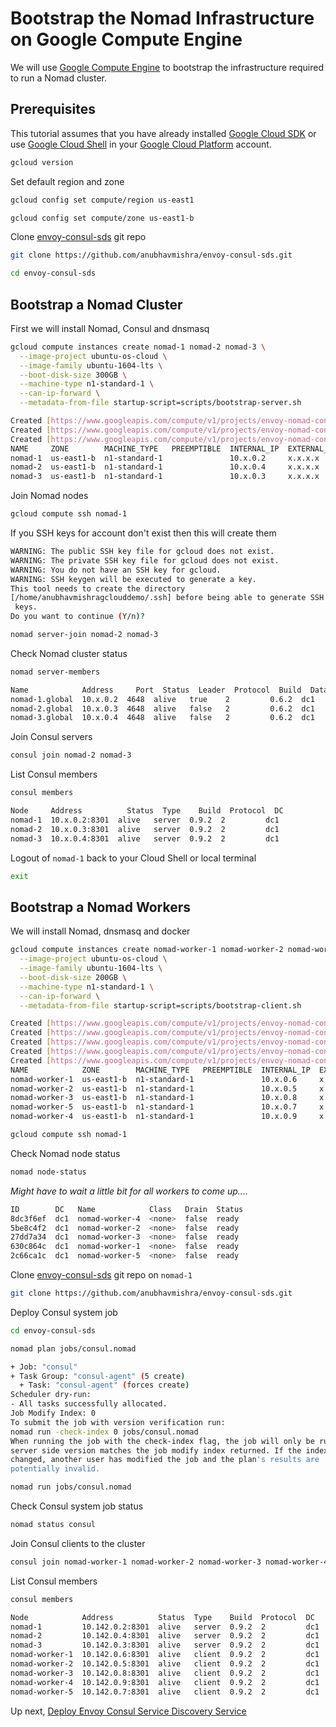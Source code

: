 # Bootstrap the Nomad Infrastructure on Google Compute Engine

We will use [Google Compute Engine](https://cloud.google.com/compute/) to bootstrap the infrastructure required to run a Nomad cluster.

## Prerequisites

This tutorial assumes that you have already installed [Google Cloud SDK](https://cloud.google.com/sdk/) or use [Google Cloud Shell](https://cloud.google.com/shell/docs/) in your [Google Cloud Platform](https://cloud.google.com/) account.

```bash
gcloud version
```

Set default region and zone

```bash
gcloud config set compute/region us-east1
```

```bash
gcloud config set compute/zone us-east1-b
```

Clone [envoy-consul-sds](https://github.com/anubhavmishra/envoy-consul-sds) git repo

```bash
git clone https://github.com/anubhavmishra/envoy-consul-sds.git
```

```bash
cd envoy-consul-sds
```

## Bootstrap a Nomad Cluster

First we will install Nomad, Consul and dnsmasq

```bash
gcloud compute instances create nomad-1 nomad-2 nomad-3 \
  --image-project ubuntu-os-cloud \
  --image-family ubuntu-1604-lts \
  --boot-disk-size 300GB \
  --machine-type n1-standard-1 \
  --can-ip-forward \
  --metadata-from-file startup-script=scripts/bootstrap-server.sh
```

```bash
Created [https://www.googleapis.com/compute/v1/projects/envoy-nomad-consul/zones/us-east1-b/instances/nomad-1].
Created [https://www.googleapis.com/compute/v1/projects/envoy-nomad-consul/zones/us-east1-b/instances/nomad-2].
Created [https://www.googleapis.com/compute/v1/projects/envoy-nomad-consul/zones/us-east1-b/instances/nomad-3].
NAME     ZONE        MACHINE_TYPE   PREEMPTIBLE  INTERNAL_IP  EXTERNAL_IP     STATUS
nomad-1  us-east1-b  n1-standard-1               10.x.0.2     x.x.x.x         RUNNING
nomad-2  us-east1-b  n1-standard-1               10.x.0.4     x.x.x.x         RUNNING
nomad-3  us-east1-b  n1-standard-1               10.x.0.3     x.x.x.x         RUNNING
```

Join Nomad nodes

```bash
gcloud compute ssh nomad-1
```

If you SSH keys for account don't exist then this will create them 
```bash
WARNING: The public SSH key file for gcloud does not exist.
WARNING: The private SSH key file for gcloud does not exist.
WARNING: You do not have an SSH key for gcloud.
WARNING: SSH keygen will be executed to generate a key.
This tool needs to create the directory
[/home/anubhavmishragclouddemo/.ssh] before being able to generate SSH
 keys.
Do you want to continue (Y/n)? 
```

```bash
nomad server-join nomad-2 nomad-3
```

Check Nomad cluster status

```bash
nomad server-members
```

```bash
Name            Address     Port  Status  Leader  Protocol  Build  Datacenter  Region
nomad-1.global  10.x.0.2  4648  alive   true    2         0.6.2  dc1         global
nomad-2.global  10.x.0.3  4648  alive   false   2         0.6.2  dc1         global
nomad-3.global  10.x.0.4  4648  alive   false   2         0.6.2  dc1         global
```

Join Consul servers

```bash
consul join nomad-2 nomad-3
```

List Consul members

```bash
consul members
```

```bash
Node     Address          Status  Type    Build  Protocol  DC
nomad-1  10.x.0.2:8301  alive   server  0.9.2  2         dc1
nomad-2  10.x.0.3:8301  alive   server  0.9.2  2         dc1
nomad-3  10.x.0.4:8301  alive   server  0.9.2  2         dc1
```

Logout of `nomad-1` back to your Cloud Shell or local terminal

```bash
exit
```

## Bootstrap a Nomad Workers

We will install Nomad, dnsmasq and docker

```bash
gcloud compute instances create nomad-worker-1 nomad-worker-2 nomad-worker-3 nomad-worker-4 nomad-worker-5 \
  --image-project ubuntu-os-cloud \
  --image-family ubuntu-1604-lts \
  --boot-disk-size 200GB \
  --machine-type n1-standard-1 \
  --can-ip-forward \
  --metadata-from-file startup-script=scripts/bootstrap-client.sh
```

```bash
Created [https://www.googleapis.com/compute/v1/projects/envoy-nomad-consul/zones/us-east1-b/instances/nomad-worker-1].
Created [https://www.googleapis.com/compute/v1/projects/envoy-nomad-consul/zones/us-east1-b/instances/nomad-worker-2].
Created [https://www.googleapis.com/compute/v1/projects/envoy-nomad-consul/zones/us-east1-b/instances/nomad-worker-3].
Created [https://www.googleapis.com/compute/v1/projects/envoy-nomad-consul/zones/us-east1-b/instances/nomad-worker-5].
Created [https://www.googleapis.com/compute/v1/projects/envoy-nomad-consul/zones/us-east1-b/instances/nomad-worker-4].
NAME            ZONE        MACHINE_TYPE   PREEMPTIBLE  INTERNAL_IP  EXTERNAL_IP     STATUS
nomad-worker-1  us-east1-b  n1-standard-1               10.x.0.6     x.x.x.x         RUNNING
nomad-worker-2  us-east1-b  n1-standard-1               10.x.0.5     x.x.x.x         RUNNING
nomad-worker-3  us-east1-b  n1-standard-1               10.x.0.8     x.x.x.x         RUNNING
nomad-worker-5  us-east1-b  n1-standard-1               10.x.0.7     x.x.x.x         RUNNING
nomad-worker-4  us-east1-b  n1-standard-1               10.x.0.9     x.x.x.x         RUNNING
```

```bash
gcloud compute ssh nomad-1
```

Check Nomad node status

```bash
nomad node-status
```

*Might have to wait a little bit for all workers to come up....*

```bash
ID        DC   Name            Class   Drain  Status
8dc3f6ef  dc1  nomad-worker-4  <none>  false  ready
5be8c4f2  dc1  nomad-worker-2  <none>  false  ready
27dd7a34  dc1  nomad-worker-3  <none>  false  ready
630c864c  dc1  nomad-worker-1  <none>  false  ready
2c66ca1c  dc1  nomad-worker-5  <none>  false  ready
```

Clone [envoy-consul-sds](https://github.com/anubhavmishra/envoy-consul-sds) git repo on `nomad-1`

```bash
git clone https://github.com/anubhavmishra/envoy-consul-sds.git
```

Deploy Consul system job

```bash
cd envoy-consul-sds
```

```bash
nomad plan jobs/consul.nomad
```

```bash
+ Job: "consul"
+ Task Group: "consul-agent" (5 create)
  + Task: "consul-agent" (forces create)
Scheduler dry-run:
- All tasks successfully allocated.
Job Modify Index: 0
To submit the job with version verification run:
nomad run -check-index 0 jobs/consul.nomad
When running the job with the check-index flag, the job will only be run if the
server side version matches the job modify index returned. If the index has
changed, another user has modified the job and the plan's results are
potentially invalid.
```

```bash
nomad run jobs/consul.nomad
```

Check Consul system job status

```bash
nomad status consul
```

Join Consul clients to the cluster

```bash
consul join nomad-worker-1 nomad-worker-2 nomad-worker-3 nomad-worker-4 nomad-worker-5
```

List Consul members

```bash
consul members
```

```bash
Node            Address          Status  Type    Build  Protocol  DC
nomad-1         10.142.0.2:8301  alive   server  0.9.2  2         dc1
nomad-2         10.142.0.4:8301  alive   server  0.9.2  2         dc1
nomad-3         10.142.0.3:8301  alive   server  0.9.2  2         dc1
nomad-worker-1  10.142.0.6:8301  alive   client  0.9.2  2         dc1
nomad-worker-2  10.142.0.5:8301  alive   client  0.9.2  2         dc1
nomad-worker-3  10.142.0.8:8301  alive   client  0.9.2  2         dc1
nomad-worker-4  10.142.0.9:8301  alive   client  0.9.2  2         dc1
nomad-worker-5  10.142.0.7:8301  alive   client  0.9.2  2         dc1
```

Up next, [Deploy Envoy Consul Service Discovery Service](./deploy-envoy-consul-sds.md)